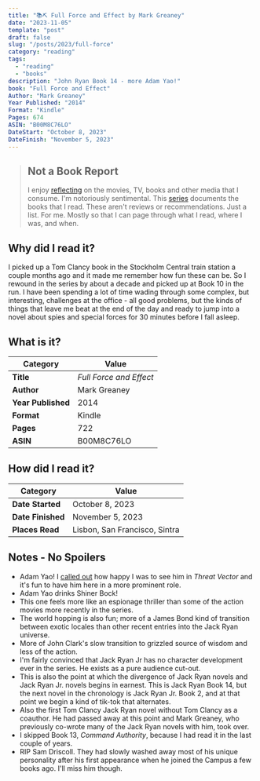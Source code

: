 ```yaml
---
title: "📚⛏️ Full Force and Effect by Mark Greaney"
date: "2023-11-05"
template: "post"
draft: false
slug: "/posts/2023/full-force"
category: "reading"
tags:
  - "reading"
  - "books"
description: "John Ryan Book 14 - more Adam Yao!"
book: "Full Force and Effect"
Author: "Mark Greaney"
Year Published: "2014"
Format: "Kindle"
Pages: 674
ASIN: "B00M8C76LO"
DateStart: "October 8, 2023"
DateFinish: "November 5, 2023"
---
```


> ## Not a Book Report
> I enjoy [reflecting](https://blog.samrhea.com/posts/2019/analyze-media-habits) on the movies, TV, books and other media that I consume. I'm notoriously sentimental. This [series](https://blog.samrhea.com/category/reading) documents the books that I read. These aren't reviews or recommendations. Just a list. For me. Mostly so that I can page through what I read, where I was, and when.

## Why did I read it?
I picked up a Tom Clancy book in the Stockholm Central train station a couple months ago and it made me remember how fun these can be. So I rewound in the series by about a decade and picked up at Book 10 in the run. I have been spending a lot of time wading through some complex, but interesting, challenges at the office - all good problems, but the kinds of things that leave me beat at the end of the day and ready to jump into a novel about spies and special forces for 30 minutes before I fall asleep.

## What is it?
|Category|Value|
|---|---|
|**Title**|*Full Force and Effect*|
|**Author**|Mark Greaney|
|**Year Published**|2014|
|**Format**|Kindle|
|**Pages**|722|
|**ASIN**|B00M8C76LO|

## How did I read it?
|Category|Value|
|---|---|
|**Date Started**|October 8, 2023|
|**Date Finished**|November 5, 2023|
|**Places Read**|Lisbon, San Francisco, Sintra|

## Notes - No Spoilers
* Adam Yao! I [called out](https://blog.samrhea.com/posts/2023/threat-vector) how happy I was to see him in *Threat Vector* and it's fun to have him here in a more prominent role.
* Adam Yao drinks Shiner Bock!
* This one feels more like an espionage thriller than some of the action movies more recently in the series.
* The world hopping is also fun; more of a James Bond kind of transition between exotic locales than other recent entries into the Jack Ryan universe.
* More of John Clark's slow transition to grizzled source of wisdom and less of the action.
* I'm fairly convinced that Jack Ryan Jr has no character development ever in the series. He exists as a pure audience cut-out.
* This is also the point at which the divergence of Jack Ryan novels and Jack Ryan Jr. novels begins in earnest. This is Jack Ryan Book 14, but the next novel in the chronology is Jack Ryan Jr. Book 2, and at that point we begin a kind of tik-tok that alternates.
* Also the first Tom Clancy Jack Ryan novel without Tom Clancy as a coauthor. He had passed away at this point and Mark Greaney, who previously co-wrote many of the Jack Ryan novels with him, took over.
* I skipped Book 13, *Command Authority*, because I had read it in the last couple of years.
* RIP Sam Driscoll. They had slowly washed away most of his unique personality after his first appearance when he joined the Campus a few books ago. I'll miss him though.